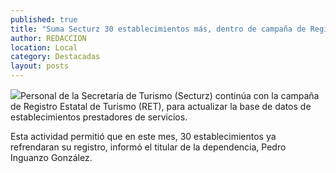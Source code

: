 ```yaml
---
published: true
title: "Suma Secturz 30 establecimientos más, dentro de campaña de Registro Estatal de Turismo"
author: REDACCION
location: Local
category: Destacadas
layout: posts
---
```


![](http://i.imgur.com/meU5N3Sm.jpg)Personal de la Secretaría de Turismo (Secturz) continúa con la campaña de Registro Estatal de Turismo (RET), para actualizar la base de datos de establecimientos prestadores de servicios.

Esta actividad permitió que en este mes, 30 establecimientos ya refrendaran su registro, informó el titular de la dependencia, Pedro Inguanzo González.

